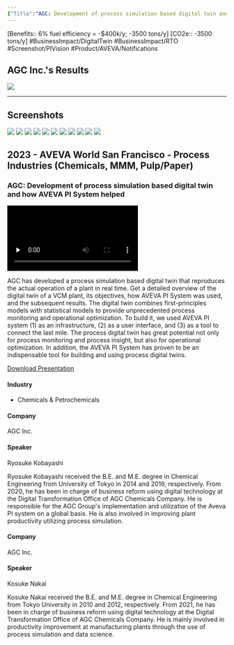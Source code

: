 ```yaml
---
{"Title":"AGC: Development of process simulation based digital twin and how AVEVA  PI System  helped","Year":"2023","Industry":"Chemicals & Petrochemicals","URL":"https://resources.osisoft.com/presentations/agc--development-of-process-simulation%E2%80%93based-digital-twin-and-how-aveva%E2%84%A2-pi-system%E2%84%A2-helped/","PDF":"https://cdn.osisoft.com/osi/presentations/2023-AVEVA-San-Francisco/UC23NA-3PRI02-AGC-Kobayashi-Development-of-process-simulation-based-digital-twin.pdf","Company":"AGC Inc.","Keywords":["APS","APS-PI","Process Simulation"],"dg-publish":true,"permalink":"/aveva/customer-stories/2023/2023-agc-inc-agc-development-of-process-simulation-based-digital-twin-and-how-aveva-pi-system-helped/","dgPassFrontmatter":true}
---
```


[Benefits:: 6% fuel efficiency = -$400k/y; -3500 tons/y]
[CO2e:: -3500 tons/y]
#BusinessImpact/DigitalTwin #BusinessImpact/RTO 
#Screenshot/PIVision
#Product/AVEVA/Notifications 

## AGC Inc.'s Results
![](https://i.imgur.com/6p1AptN.png)

---
## Screenshots
![](https://i.imgur.com/lwzdg9u.png)
![](https://i.imgur.com/FDnEJ1k.png)
![](https://i.imgur.com/ByTyYfZ.png)
![](https://i.imgur.com/UAXFsNG.png)
![](https://i.imgur.com/nNYKxfo.png)
![](https://i.imgur.com/teLlMJb.png)
![](https://i.imgur.com/oFfmXxh.png)
![](https://i.imgur.com/tKDgW8A.png)
![](https://i.imgur.com/CNnrkn8.png)
![](https://i.imgur.com/04FafXF.png)
![](https://i.imgur.com/iu1V2V4.png)

## 2023 - AVEVA World San Francisco - Process Industries (Chemicals, MMM, Pulp/Paper)

### AGC: Development of process simulation based digital twin and how AVEVA PI System helped

<video src="https://cdn.osisoft.com/osi/presentations/2023-AVEVA-San-Francisco/UC23NA-3PRI02-AGC-Kobayashi-Development-of-process-simulation-based-digital-twin.mp4" poster="https://cdn.osisoft.com/osi/presentations/2023-AVEVA-San-Francisco/UC23NA-3PRI02-AGC-Kobayashi-Development-of-process-simulation-based-digital-twin.jpg" id="ctl00_MainContent_ctl00_presVideo" class="embed-responsive-item" style="background-color: black; max-width: 640px; max-height: 360px" preload="none" controls="controls"></video>

AGC has developed a process simulation based digital twin that reproduces the actual operation of a plant in real time. Get a detailed overview of the digital twin of a VCM plant, its objectives, how AVEVA PI System was used, and the subsequent results. The digital twin combines first-principles models with statistical models to provide unprecedented process monitoring and operational optimization. To build it, we used AVEVA PI system (1) as an infrastructure, (2) as a user interface, and (3) as a tool to connect the last mile. The process digital twin has great potential not only for process monitoring and process insight, but also for operational optimization. In addition, the AVEVA PI System has proven to be an indispensable tool for building and using process digital twins.

[Download Presentation](https://cdn.osisoft.com/osi/presentations/2023-AVEVA-San-Francisco/UC23NA-3PRI02-AGC-Kobayashi-Development-of-process-simulation-based-digital-twin.pdf)

#### Industry

- Chemicals & Petrochemicals

#### Company

AGC Inc.

#### Speaker

Ryosuke Kobayashi

Ryosuke Kobayashi received the B.E. and M.E. degree in Chemical Engineering from University of Tokyo in 2014 and 2016, respectively. From 2020, he has been in charge of business reform using digital technology at the Digital Transformation Office of AGC Chemicals Company. He is responsible for the AGC Group's implementation and utilization of the Aveva PI system on a global basis. He is also involved in improving plant productivity utilizing process simulation.

#### Company

AGC Inc.

#### Speaker

Kosuke Nakai

Kosuke Nakai received the B.E. and M.E. degree in Chemical Engineering from Tokyo University in 2010 and 2012, respectively. From 2021, he has been in charge of business reform using digital technology at the Digital Transformation Office of AGC Chemicals Company. He is mainly involved in productivity improvement at manufacturing plants through the use of process simulation and data science.